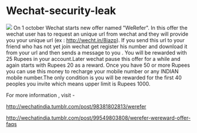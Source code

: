 # Wechat-security-leak
![](https://camo.githubusercontent.com/f8ce71c3e73b5d83b10a415d29ef571441ad5789/687474703a2f2f33332e6d656469612e74756d626c722e636f6d2f6176617461725f3235616161323633346264345f3132382e706e67)
On 1 october Wechat starts new offer named "WeRefer". In this offer the wechat user has to request an unique url from wechat and they will provide you your unique url (ex : http://wecht.in/8iazp). If you send this url to your friend who has not yet join wechat get register his number and download it from your url and then sends a message to you . You will be rewarded with 25 Rupees in your account.Later wechat pause this offer for a while and again starts with Rupees 20 as a reward. Once you have 50 or more Rupees you can use this money to recharge your mobile number or any INDIAN mobile number.The only condition is you will be rewarded for the first 40 peoples you invite which means upper limit is Rupees 1000.

For more information , visit - 

http://wechatindia.tumblr.com/post/98381802813/werefer

http://wechatindia.tumblr.com/post/99549803808/werefer-wereward-offer-faqs
